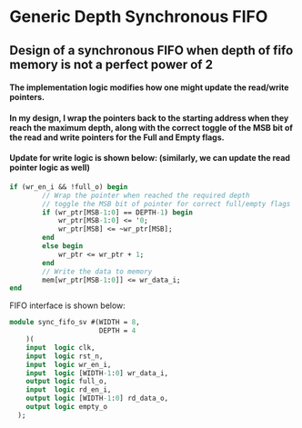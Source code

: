 # Generic Depth Synchronous FIFO
## Design of a synchronous FIFO when depth of fifo memory is not a perfect power of 2
#### The implementation logic modifies how one might update the read/write pointers.
#### In my design, I wrap the pointers back to the starting address when they reach the maximum depth, along with the correct toggle of the MSB bit of the read and write pointers for the Full and Empty flags.

#### Update for write logic is shown below: (similarly, we can update the read pointer logic as well)
```sv
if (wr_en_i && !full_o) begin
        // Wrap the pointer when reached the required depth
        // toggle the MSB bit of pointer for correct full/empty flags
        if (wr_ptr[MSB-1:0] == DEPTH-1) begin
            wr_ptr[MSB-1:0] <= '0;
            wr_ptr[MSB] <= ~wr_ptr[MSB];
        end
        else begin
            wr_ptr <= wr_ptr + 1;
        end
        // Write the data to memory
        mem[wr_ptr[MSB-1:0]] <= wr_data_i;
end
```
FIFO interface is shown below:
```sv
module sync_fifo_sv #(WIDTH = 8,
                      DEPTH = 4
    )(
    input  logic clk,
    input  logic rst_n,
    input  logic wr_en_i,
    input  logic [WIDTH-1:0] wr_data_i,
    output logic full_o,
    input  logic rd_en_i,
    output logic [WIDTH-1:0] rd_data_o,
    output logic empty_o
  );
```

